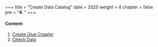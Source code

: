 +++
title = "Create Data Catalog"
date = 2020
weight = 4
chapter = false
pre = "<b>4. </b>"
+++

#### Content:

1. [Create Glue Crawler](4.1-glue-crawler)
2. [Check Data](4.2-test-data)

